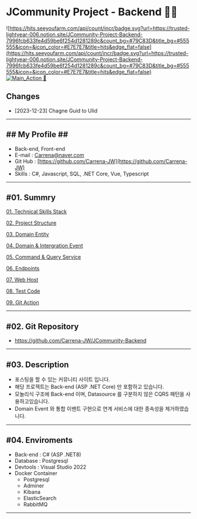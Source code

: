 # JCommunity Project - Backend 🧨🧨

![https://hits.seeyoufarm.com/api/count/incr/badge.svg?url=https://trusted-lightyear-006.notion.site/JCommunity-Project-Backend-7996fcb633fe4d59be6f254d1281289c&count_bg=#79C83D&title_bg=#555555&icon=&icon_color=#E7E7E7&title=hits&edge_flat=false](https://hits.seeyoufarm.com/api/count/incr/badge.svg?url=https://trusted-lightyear-006.notion.site/JCommunity-Project-Backend-7996fcb633fe4d59be6f254d1281289c&count_bg=#79C83D&title_bg=#555555&icon=&icon_color=#E7E7E7&title=hits&edge_flat=false)
   [![Main_Action 🚀](https://github.com/Carrena-JW/JCommunity-Backend/actions/workflows/main-action.yml/badge.svg)](https://github.com/Carrena-JW/JCommunity-Backend/actions/workflows/main-action.yml)

## Changes ##
- [2023-12-23] Chagne Guid to Ulid
  
---

## ## My Profile ## ##
- Back-end, Front-end 
- E-mail : Carrena@naver.com
- Git Hub : [https://github.com/Carrena-JW](https://github.com/Carrena-JW)
- Skills : C#, Javascript, SQL, .NET Core, Vue, Typescript

---

## #01. Summry

[01. Technical Skills Stack](https://trusted-lightyear-006.notion.site/01-Technical-Skills-Stack-113ad5c91d9445d296f201bc9e832ff1?pvs=4)

[02. Project Structure](https://trusted-lightyear-006.notion.site/02-Project-Structure-638396a12ea442e09c7ca5c6910b6b51?pvs=4)

[03. Domain Entity](https://trusted-lightyear-006.notion.site/03-Domain-Entity-f944b6b5e3b441f7af5d88c8bb07ab85?pvs=4)

[04. Domain & Intergration Event](https://trusted-lightyear-006.notion.site/04-Domain-Intergration-Event-06a4b7f6406d4864af25a76de3b532ef?pvs=4)

[05. Command & Query Service](https://trusted-lightyear-006.notion.site/05-Command-Query-Service-d58c54bbf3d1464c9f08c98643d9f4c2?pvs=4)

[06. Endpoints](https://trusted-lightyear-006.notion.site/06-Endpoints-de139e2dfafe42d1bcfa8eccf782b80d?pvs=4)

[07. Web Host](https://trusted-lightyear-006.notion.site/07-Web-Host-724db8a5b89448a99b8df52f11914da0?pvs=4)

[08. Test Code](https://trusted-lightyear-006.notion.site/08-Test-Code-8e0dc04b71c543f49aadd98ccf85abec?pvs=4)

[09. Git Action](https://trusted-lightyear-006.notion.site/09-Git-Action-2aa61e695b124e88868bf5c6859cb4bf?pvs=4)

---

## #02. Git Repository

- https://github.com/Carrena-JW/JCommunity-Backend

---

## #03. Description

- 포스팅을 할 수 있는 커뮤니티 사이트 입니다.
- 해당 프로젝트는 Back-end (ASP .NET Core) 만 포함하고 있습니다.
- 모놀리식 구조에 Back-end 이며, Datasource 를 구분하지 않은 CQRS 패턴을 사용하고있습니다.
- Domain Event 와 통합 이벤트 구현으로 연계 서비스에 대한 종속성을 제거하였습니다.

---

## #04. Enviroments

- Back-end : C# (ASP .NET8)
- Database : Postgresql
- Devtools : Visual Studio 2022
- Docker Container
    - Postgresql
    - Adminer
    - Kibana
    - ElasticSearch
    - RabbitMQ

---
 
